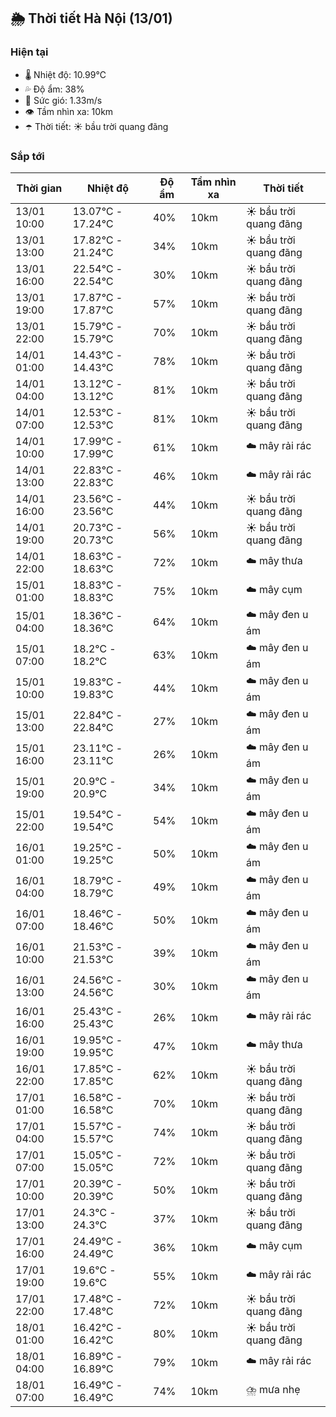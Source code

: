 ## 🌦️ Thời tiết Hà Nội (13/01)

### Hiện tại

- 🌡️ Nhiệt độ: 10.99℃
- 💦 Độ ẩm: 38%
- 💨 Sức gió: 1.33m/s
- 👁️ Tầm nhìn xa: 10km
- ☂️ Thời tiết: ☀️ bầu trời quang đãng

### Sắp tới

| Thời gian | Nhiệt độ | Độ ẩm | Tầm nhìn xa | Thời tiết |
| --- | --- | --- | --- | --- |
| 13/01 10:00 | 13.07℃ - 17.24℃ | 40% | 10km | ☀️ bầu trời quang đãng |
| 13/01 13:00 | 17.82℃ - 21.24℃ | 34% | 10km | ☀️ bầu trời quang đãng |
| 13/01 16:00 | 22.54℃ - 22.54℃ | 30% | 10km | ☀️ bầu trời quang đãng |
| 13/01 19:00 | 17.87℃ - 17.87℃ | 57% | 10km | ☀️ bầu trời quang đãng |
| 13/01 22:00 | 15.79℃ - 15.79℃ | 70% | 10km | ☀️ bầu trời quang đãng |
| 14/01 01:00 | 14.43℃ - 14.43℃ | 78% | 10km | ☀️ bầu trời quang đãng |
| 14/01 04:00 | 13.12℃ - 13.12℃ | 81% | 10km | ☀️ bầu trời quang đãng |
| 14/01 07:00 | 12.53℃ - 12.53℃ | 81% | 10km | ☀️ bầu trời quang đãng |
| 14/01 10:00 | 17.99℃ - 17.99℃ | 61% | 10km | ☁️ mây rải rác |
| 14/01 13:00 | 22.83℃ - 22.83℃ | 46% | 10km | ☁️ mây rải rác |
| 14/01 16:00 | 23.56℃ - 23.56℃ | 44% | 10km | ☀️ bầu trời quang đãng |
| 14/01 19:00 | 20.73℃ - 20.73℃ | 56% | 10km | ☀️ bầu trời quang đãng |
| 14/01 22:00 | 18.63℃ - 18.63℃ | 72% | 10km | ☁️ mây thưa |
| 15/01 01:00 | 18.83℃ - 18.83℃ | 75% | 10km | ☁️ mây cụm |
| 15/01 04:00 | 18.36℃ - 18.36℃ | 64% | 10km | ☁️ mây đen u ám |
| 15/01 07:00 | 18.2℃ - 18.2℃ | 63% | 10km | ☁️ mây đen u ám |
| 15/01 10:00 | 19.83℃ - 19.83℃ | 44% | 10km | ☁️ mây đen u ám |
| 15/01 13:00 | 22.84℃ - 22.84℃ | 27% | 10km | ☁️ mây đen u ám |
| 15/01 16:00 | 23.11℃ - 23.11℃ | 26% | 10km | ☁️ mây đen u ám |
| 15/01 19:00 | 20.9℃ - 20.9℃ | 34% | 10km | ☁️ mây đen u ám |
| 15/01 22:00 | 19.54℃ - 19.54℃ | 54% | 10km | ☁️ mây đen u ám |
| 16/01 01:00 | 19.25℃ - 19.25℃ | 50% | 10km | ☁️ mây đen u ám |
| 16/01 04:00 | 18.79℃ - 18.79℃ | 49% | 10km | ☁️ mây đen u ám |
| 16/01 07:00 | 18.46℃ - 18.46℃ | 50% | 10km | ☁️ mây đen u ám |
| 16/01 10:00 | 21.53℃ - 21.53℃ | 39% | 10km | ☁️ mây đen u ám |
| 16/01 13:00 | 24.56℃ - 24.56℃ | 30% | 10km | ☁️ mây đen u ám |
| 16/01 16:00 | 25.43℃ - 25.43℃ | 26% | 10km | ☁️ mây rải rác |
| 16/01 19:00 | 19.95℃ - 19.95℃ | 47% | 10km | ☁️ mây thưa |
| 16/01 22:00 | 17.85℃ - 17.85℃ | 62% | 10km | ☀️ bầu trời quang đãng |
| 17/01 01:00 | 16.58℃ - 16.58℃ | 70% | 10km | ☀️ bầu trời quang đãng |
| 17/01 04:00 | 15.57℃ - 15.57℃ | 74% | 10km | ☀️ bầu trời quang đãng |
| 17/01 07:00 | 15.05℃ - 15.05℃ | 72% | 10km | ☀️ bầu trời quang đãng |
| 17/01 10:00 | 20.39℃ - 20.39℃ | 50% | 10km | ☀️ bầu trời quang đãng |
| 17/01 13:00 | 24.3℃ - 24.3℃ | 37% | 10km | ☀️ bầu trời quang đãng |
| 17/01 16:00 | 24.49℃ - 24.49℃ | 36% | 10km | ☁️ mây cụm |
| 17/01 19:00 | 19.6℃ - 19.6℃ | 55% | 10km | ☁️ mây rải rác |
| 17/01 22:00 | 17.48℃ - 17.48℃ | 72% | 10km | ☀️ bầu trời quang đãng |
| 18/01 01:00 | 16.42℃ - 16.42℃ | 80% | 10km | ☀️ bầu trời quang đãng |
| 18/01 04:00 | 16.89℃ - 16.89℃ | 79% | 10km | ☁️ mây rải rác |
| 18/01 07:00 | 16.49℃ - 16.49℃ | 74% | 10km | ⛈️ mưa nhẹ |
